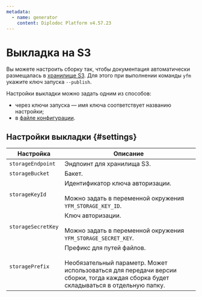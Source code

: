 ```yaml
---
metadata:
  - name: generator
    content: Diplodoc Platform v4.57.23
---
```

# Выкладка на S3

Вы можете настроить сборку так, чтобы документация автоматически размещалась в [хранилище S3](https://cloud.yandex.ru/services/storage). Для этого при выполнении команды `yfm` укажите ключ запуска `--publish`.

Настройки выкладки можно задать одним из способов:
* через ключи запуска — имя ключа соответствует названию настройки;
* в [файле конфигурации](../../project/config.md).

## Настройки выкладки {#settings}

Настройка | Описание
 --- | --- 
`storageEndpoint` | Эндпоинт для хранилища S3.
`storageBucket` | Бакет.
`storageKeyId` | Идентификатор ключа авторизации.</br></br>Можно задать в переменной окружения `YFM_STORAGE_KEY_ID`.
`storageSecretKey` | Ключ авторизации.</br></br>Можно задать в переменной окружения `YFM_STORAGE_SECRET_KEY`.
`storagePrefix` | Префикс для путей файлов.</br></br>Необязательный параметр. Может использоваться для передачи версии сборки, тогда каждая сборка будет складываться в отдельную папку.

